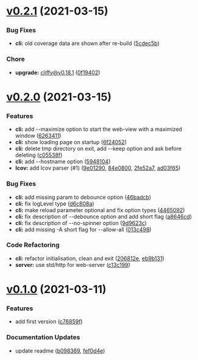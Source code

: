 # [v0.2.1](https://github.com/c4spar/deno-cli/compare/0.2.0...0.2.1) (2021-03-15)

### Bug Fixes

- **cli:** old coverage data are shown after re-build
  ([5cdec5b](https://github.com/c4spar/deno-cli/commit/5cdec5b))

### Chore

- **upgrade:** cliffy@v0.18.1
  ([0f19402](https://github.com/c4spar/deno-cli/commit/0f19402))

# [v0.2.0](https://github.com/c4spar/deno-cli/compare/0.1.0...0.2.0) (2021-03-15)

### Features

- **cli:** add --maximize option to start the web-view with a maximized window
  ([6263411](https://github.com/c4spar/deno-cli/commit/6263411))
- **cli:** show loading page on startup
  ([6f24052](https://github.com/c4spar/deno-cli/commit/6f24052))
- **cli:** delete tmp directory on exit, add --keep option and ask before
  deleting ([c05538f](https://github.com/c4spar/deno-cli/commit/c05538f))
- **cli:** add --hostname option
  ([5948104](https://github.com/c4spar/deno-cli/commit/5948104))
- **lcov:** add lcov parser (#1)
  ([9e01290](https://github.com/c4spar/deno-cli/commit/9e01290),
  [84e0800](https://github.com/c4spar/deno-cli/commit/84e0800),
  [2fe52a7](https://github.com/c4spar/deno-cli/commit/2fe52a7),
  [ad03f65](https://github.com/c4spar/deno-cli/commit/ad03f65))

### Bug Fixes

- **cli:** add missing param to debounce option
  ([46badcb](https://github.com/c4spar/deno-cli/commit/46badcb))
- **cli:** fix logLevel type
  ([d6c808a](https://github.com/c4spar/deno-cli/commit/d6c808a))
- **cli:** make reload parameter optional and fix option types
  ([4465092](https://github.com/c4spar/deno-cli/commit/4465092))
- **cli:** fix description of --debounce option and add short flag
  ([a8646cd](https://github.com/c4spar/deno-cli/commit/a8646cd))
- **cli:** fix description of --no-spinner option
  ([9d9623c](https://github.com/c4spar/deno-cli/commit/9d9623c))
- **cli:** add missing -A short flag for --allow-all
  ([013c498](https://github.com/c4spar/deno-cli/commit/013c498))

### Code Refactoring

- **cli:** refactor initialisation, clean and exit
  ([206812e](https://github.com/c4spar/deno-cli/commit/206812e),
  [eb9b131](https://github.com/c4spar/deno-cli/commit/eb9b131))
- **server:** use std/http for web-server
  ([c13c199](https://github.com/c4spar/deno-cli/commit/c13c199))

# [v0.1.0](https://github.com/c4spar/deno-codeview/compare/6cd9c65...v0.1.0) (2021-03-11)

### Features

- add first version
  ([c76859f](https://github.com/c4spar/deno-codeview/commit/c76859f))

### Documentation Updates

- update readme
  ([b098369](https://github.com/c4spar/deno-codeview/commit/b098369),
  [fef0d4e](https://github.com/c4spar/deno-codeview/commit/fef0d4e))
